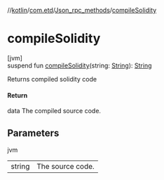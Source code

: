 //[kotlin](../../../index.md)/[com.etd](../index.md)/[Json_rpc_methods](index.md)/[compileSolidity](compile-solidity.md)

# compileSolidity

[jvm]\
suspend fun [compileSolidity](compile-solidity.md)(string: [String](https://kotlinlang.org/api/latest/jvm/stdlib/kotlin/-string/index.html)): [String](https://kotlinlang.org/api/latest/jvm/stdlib/kotlin/-string/index.html)

Returns compiled solidity code

#### Return

data The compiled source code.

## Parameters

jvm

| | |
|---|---|
| string | The source code. |
